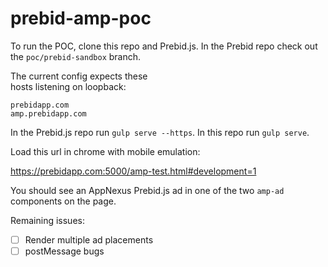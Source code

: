 # prebid-amp-poc

To run the POC, clone this repo and Prebid.js. In the Prebid repo check out the `poc/prebid-sandbox` branch.   

The current config expects these  
hosts listening on loopback:  
```
prebidapp.com  
amp.prebidapp.com
```
In the Prebid.js repo run `gulp serve --https`.  In this repo run `gulp serve`.  

Load this url in chrome with mobile emulation:  

https://prebidapp.com:5000/amp-test.html#development=1  

You should see an AppNexus Prebid.js ad in one of the two `amp-ad` components on the page.  

Remaining issues:  
-[ ] Render multiple ad placements  
-[ ] postMessage bugs 
